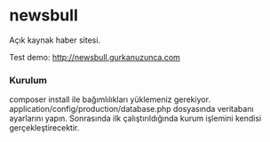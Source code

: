 # newsbull
Açık kaynak haber sitesi.

Test demo: http://newsbull.gurkanuzunca.com

### Kurulum
composer install ile bağımlılıkları yüklemeniz gerekiyor.
application/config/production/database.php dosyasında veritabanı ayarlarını yapın.
Sonrasında ilk çalıştırıldığında kurum işlemini kendisi gerçekleştirecektir.